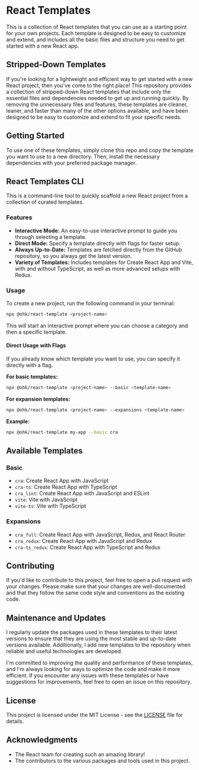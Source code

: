 # React Templates

This is a collection of React templates that you can use as a starting point for your own projects. Each template is designed to be easy to customize and extend, and includes all the basic files and structure you need to get started with a new React app.

## Stripped-Down Templates

If you're looking for a lightweight and efficient way to get started with a new React project, then you've come to the right place! This repository provides a collection of stripped-down React templates that include only the essential files and dependencies needed to get up and running quickly. By removing the unnecessary files and features, these templates are cleaner, leaner, and faster than many of the other options available, and have been designed to be easy to customize and extend to fit your specific needs.

## Getting Started

To use one of these templates, simply clone this repo and copy the template you want to use to a new directory. Then, install the necessary dependencies with your preferred package manager.

## React Templates CLI

This is a command-line tool to quickly scaffold a new React project from a collection of curated templates.

### Features

-   **Interactive Mode:** An easy-to-use interactive prompt to guide you through selecting a template.
-   **Direct Mode:** Specify a template directly with flags for faster setup.
-   **Always Up-to-Date:** Templates are fetched directly from the GitHub repository, so you always get the latest version.
-   **Variety of Templates:** Includes templates for Create React App and Vite, with and without TypeScript, as well as more advanced setups with Redux.

### Usage

To create a new project, run the following command in your terminal:

```bash
npx @ohk/react-template <project-name>
```

This will start an interactive prompt where you can choose a category and then a specific template.

#### Direct Usage with Flags

If you already know which template you want to use, you can specify it directly with a flag.

**For basic templates:**

```bash
npx @ohk/react-template <project-name> --basic <template-name>
```

**For expansion templates:**

```bash
npx @ohk/react-template <project-name> --expansions <template-name>
```

**Example:**

```bash
npx @ohk/react-template my-app --basic cra
```

## Available Templates

### Basic

-   `cra`: Create React App with JavaScript
-   `cra-ts`: Create React App with TypeScript
-   `cra_lint`: Create React App with JavaScript and ESLint
-   `vite`: Vite with JavaScript
-   `vite-ts`: Vite with TypeScript

### Expansions

-   `cra_full`: Create React App with JavaScript, Redux, and React Router
-   `cra_redux`: Create React App with JavaScript and Redux
-   `cra-ts_redux`: Create React App with TypeScript and Redux

## Contributing

If you'd like to contribute to this project, feel free to open a pull request with your changes. Please make sure that your changes are well-documented and that they follow the same code style and conventions as the existing code.

## Maintenance and Updates

I regularly update the packages used in these templates to their latest versions to ensure that they are using the most stable and up-to-date versions available. Additionally, I add new templates to the repository when reliable and useful technologies are developed.

I'm committed to improving the quality and performance of these templates, and I'm always looking for ways to optimize the code and make it more efficient. If you encounter any issues with these templates or have suggestions for improvements, feel free to open an issue on this repository.

## License

This project is licensed under the MIT License - see the [LICENSE](LICENSE) file for details.

## Acknowledgments

-   The React team for creating such an amazing library!
-   The contributors to the various packages and tools used in this project.
